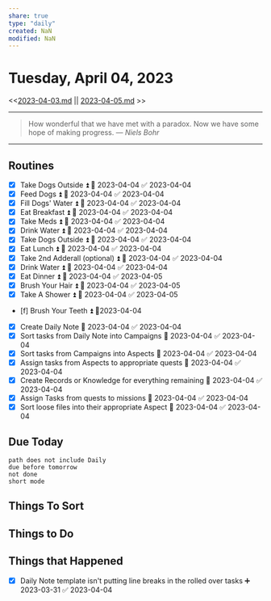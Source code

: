 ```yaml
---
share: true
type: "daily"
created: NaN 
modified: NaN
---
```

# Tuesday, April 04, 2023
<<[2023-04-03.md](./2023-04-03.md) || [2023-04-05.md](./2023-04-05.md) >>

---

> How wonderful that we have met with a paradox. Now we have some hope of making progress.
> — <cite>Niels Bohr</cite>

---

## Routines
- [x] Take Dogs Outside ⏫ 📅 2023-04-04 ✅ 2023-04-04
- [x] Feed Dogs ⏫ 📅 2023-04-04 ✅ 2023-04-04
- [x] Fill Dogs' Water ⏫ 📅 2023-04-04 ✅ 2023-04-04
- [x] Eat Breakfast ⏫ 📅 2023-04-04 ✅ 2023-04-04
- [x] Take Meds ⏫ 📅 2023-04-04 ✅ 2023-04-04
- [x] Drink Water ⏫ 📅 2023-04-04 ✅ 2023-04-04
- [x] Take Dogs Outside ⏫ 📅 2023-04-04 ✅ 2023-04-04
- [x] Eat Lunch ⏫ 📅 2023-04-04 ✅ 2023-04-04
- [x] Take 2nd Adderall (optional) ⏫ 📅 2023-04-04 ✅ 2023-04-04
- [x] Drink Water ⏫ 📅 2023-04-04 ✅ 2023-04-04
- [x] Eat Dinner ⏫ 📅 2023-04-04 ✅ 2023-04-05
- [x] Brush Your Hair ⏫ 📅 2023-04-04 ✅ 2023-04-05
- [x] Take A Shower ⏫ 📅 2023-04-04 ✅ 2023-04-05
- [f] Brush Your Teeth ⏫  📆2023-04-04
- [x] Create Daily Note 📅 2023-04-04 ✅ 2023-04-04
- [x] Sort tasks from Daily Note into Campaigns 📅 2023-04-04 ✅ 2023-04-04
- [x] Sort tasks from Campaigns into Aspects 📅 2023-04-04 ✅ 2023-04-04
- [x] Assign tasks from Aspects to appropriate quests 📅 2023-04-04 ✅ 2023-04-04
- [x] Create Records or Knowledge for everything remaining 📅 2023-04-04 ✅ 2023-04-04
- [x] Assign Tasks from quests to missions 📅 2023-04-04 ✅ 2023-04-04
- [x] Sort loose files into their appropriate Aspect 📅 2023-04-04 ✅ 2023-04-04

## Due Today
```tasks
path does not include Daily
due before tomorrow
not done
short mode
```

## Things To Sort



	

## Things to Do


## Things that Happened
- [x] Daily Note template isn't putting line breaks in the rolled over tasks ➕ 2023-03-31 ✅ 2023-04-04
